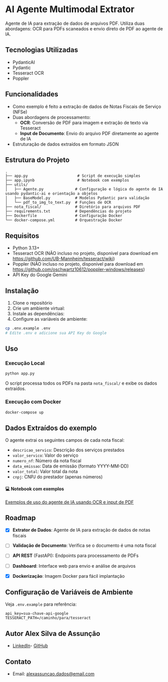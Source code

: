 # AI Agente Multimodal Extrator

Agente de IA para extração de dados de arquivos PDF. Utiliza duas abordagens: OCR para PDFs scaneados e envio direto de PDF ao agente de IA.

## Tecnologias Utilizadas

- PydanticAI
- Pydantic
- Tesseract OCR
- Poppler


## Funcionalidades

- Como exemplo é feito a extração de dados de Notas Fiscais de Serviço (NFSe)
- Duas abordagens de processamento:
  - **OCR**: Conversão de PDF para imagem e extração de texto via Tesseract
  - **Input de Documento**: Envio do arquivo PDF diretamente ao agente de IA
- Estruturação de dados extraídos em formato JSON

## Estrutura do Projeto

```
.
├── app.py                      # Script de execução simples
├── app.ipynb                   # Notebook com exemplos
├── utils/
│   ├── Agente.py              # Configuração e lógica do agente de IA usando pydantic-ai e orientação a objetos
│   ├── BaseModel.py           # Modelos Pydantic para validação
│   └── pdf_to_img_to_text.py  # Funções de OCR
├── nota_fiscal/               # Diretório para arquivos PDF
├── requirements.txt           # Dependências do projeto
├── Dockerfile                 # Configuração Docker
└── docker-compose.yml         # Orquestração Docker
```

## Requisitos

- Python 3.13+
- Tesseract OCR (NÃO incluso no projeto, disponível para download em https://github.com/UB-Mannheim/tesseract/wiki)
- Poppler (NÃO incluso no projeto, disponível para download em https://github.com/oschwartz10612/poppler-windows/releases)
- API Key do Google Gemini

## Instalação

1. Clone o repositório
2. Crie um ambiente virtual:
3. Instale as dependências:
4. Configure as variáveis de ambiente:
```bash
cp .env.example .env
# Edite .env e adicione sua API Key do Google
```

## Uso

### Execução Local

```bash
python app.py
```

O script processa todos os PDFs na pasta `nota_fiscal/` e exibe os dados extraídos.

### Execução com Docker

```bash
docker-compose up
```

## Dados Extraídos do exemplo

O agente extrai os seguintes campos de cada nota fiscal:

- `descricao_servico`: Descrição dos serviços prestados
- `valor_servico`: Valor do serviço
- `numero_nf`: Número da nota fiscal
- `data_emissao`: Data de emissão (formato YYYY-MM-DD)
- `valor_total`: Valor total da nota
- `cnpj`: CNPJ do prestador (apenas números)

#### 💻 Notebook com exemplos
[Exemplos de uso do agente de IA usando OCR e input de PDF](https://github.com/alexassuncaodados/AI-agent-multimodal-extrator/blob/main/app.ipynb)

## Roadmap

- [x] **Extrator de Dados**: Agente de IA para extração de dados de notas fiscais
- [ ] **Validação de Documento**: Verifica se o documento é uma nota fiscal
- [ ] **API REST** (FastAPI): Endpoints para processamento de PDFs
- [ ] **Dashboard**: Interface web para envio e análise de arquivos
- [x] **Dockerização**: Imagem Docker para fácil implantação


## Configuração de Variáveis de Ambiente

Veja `.env.example` para referência:

```
api_key=sua-chave-api-google
TESSERACT_PATH=/caminho/para/tesseract
```


## Autor Alex Silva de Assunção
- [LinkedIn](https://www.linkedin.com/in/alexassuncaodata/)- [GitHub](https://github.com/alexassuncaodados)
## Contato
- Email: [alexassuncao.dados@email.com](mailto:alexassuncao.dados@email.com)

